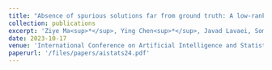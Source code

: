 ```yaml
---
title: "Absence of spurious solutions far from ground truth: A low-rank analysis with high-order losses"
collection: publications
excerpt: 'Ziye Ma<sup>*</sup>, Ying Chen<sup>*</sup>, Javad Lavaei, Somayeh Sojoudi'
date: 2023-10-17
venue: 'International Conference on Artificial Intelligence and Statistics(AISTATS) 2024, <span style="font-weight: bold;">Oral presentation</span>'
paperurl: '/files/papers/aistats24.pdf'
---
```

